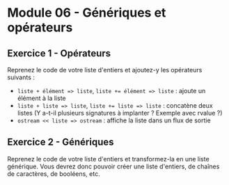 # Module 06 - Génériques et opérateurs

## Exercice 1 - Opérateurs

Reprenez le code de votre liste d'entiers et ajoutez-y les opérateurs suivants :

- `liste + élément => liste`, `liste += élément => liste` : ajoute un élément à la liste
- `liste + liste => liste`, `liste += liste => liste` : concatène deux listes (Y a-t-il plusieurs signatures à implanter ? Exemple avec rvalue ?)
- `ostream << liste => ostream` : affiche la liste dans un flux de sortie

## Exercice 2 - Génériques

Reprenez le code de votre liste d'entiers et transformez-la en une liste générique. Vous devrez donc pouvoir créer une liste d'entiers, de chaînes de caractères, de booléens, etc.
